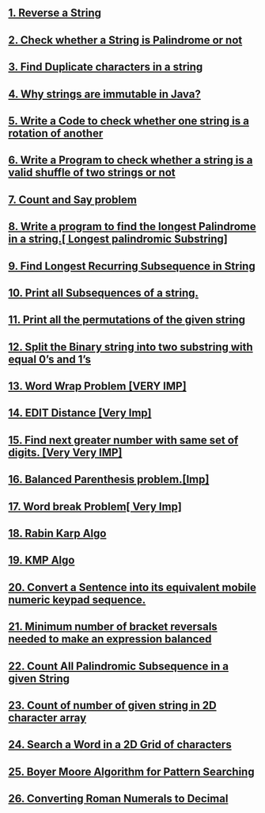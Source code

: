 ## [1. Reverse a String](https://github.com/singh7priyanshu/love_babbar_450_solutions/tree/main/strings/Reverse%20a%20String)
##  [2. Check whether a String is Palindrome or not](https://github.com/singh7priyanshu/love_babbar_450_solutions/tree/main/strings/Check%20whether%20a%20String%20is%20Palindrome%20or%20not)<br />
## [3. Find Duplicate characters in a string](https://github.com/singh7priyanshu/love_babbar_450_solutions/tree/main/strings/Find%20Duplicate%20characters%20in%20a%20string)<br />
## [4. Why strings are immutable in Java?](https://github.com/singh7priyanshu/love_babbar_450_solutions/tree/main/strings/Why%20strings%20are%20immutable%20in%20Java%3F)<br />
## [5. Write a Code to check whether one string is a rotation of another](https://github.com/singh7priyanshu/love_babbar_450_solutions/tree/main/strings/Write%20a%20Code%20to%20check%20whether%20one%20string%20is%20a%20rotation%20of%20another)<br />
## [6. Write a Program to check whether a string is a valid shuffle of two strings or not](https://github.com/singh7priyanshu/love_babbar_450_solutions/tree/main/strings/Write%20a%20Program%20to%20check%20whether%20a%20string%20is%20a%20valid%20shuffle%20of%20two%20strings%20or%20not)<br />
## [7. Count and Say problem](https://github.com/singh7priyanshu/love_babbar_450_solutions/blob/main/others/leetcode/Count%20and%20Say.cpp)<br />
## [8. Write a program to find the longest Palindrome in a string.[ Longest palindromic Substring]](https://github.com/singh7priyanshu/love_babbar_450_solutions/tree/main/strings/Write%20a%20program%20to%20find%20the%20longest%20Palindrome%20in%20a%20string.%5B%20Longest%20palindromic%20Substring%5D)<br />
## [9. Find Longest Recurring Subsequence in String](https://github.com/singh7priyanshu/love_babbar_450_solutions/tree/main/strings/Find%20Longest%20Recurring%20Subsequence%20in%20String)<br />
## [10. Print all Subsequences of a string.](https://github.com/singh7priyanshu/love_babbar_450_solutions/tree/main/strings/Print%20all%20Subsequences%20of%20a%20string)<br />
## [11. Print all the permutations of the given string](https://github.com/singh7priyanshu/love_babbar_450_solutions/tree/main/strings/Print%20all%20the%20permutations%20of%20the%20given%20string)<br />
## [12. Split the Binary string into two substring with equal 0’s and 1’s](https://github.com/singh7priyanshu/love_babbar_450_solutions/tree/main/strings/Split%20the%20Binary%20string%20into%20two%20substring%20with%20equal%200%E2%80%99s%20and%201%E2%80%99s)<br />
## [13. Word Wrap Problem [VERY IMP]](https://github.com/singh7priyanshu/love_babbar_450_solutions/tree/main/strings/Word%20Wrap%20Problem%20%5BVERY%20IMP%5D)<br />
## [14. EDIT Distance [Very Imp]](https://github.com/singh7priyanshu/love_babbar_450_solutions/tree/main/strings/EDIT%20Distance%20%5BVery%20Imp%5D)<br />
## [15. Find next greater number with same set of digits. [Very Very IMP]](https://github.com/singh7priyanshu/love_babbar_450_solutions/tree/main/strings/Find%20next%20greater%20number%20with%20same%20set%20of%20digits.%20%5BVery%20Very%20IMP%5D)<br />
## [16. Balanced Parenthesis problem.[Imp]](https://github.com/singh7priyanshu/love_babbar_450_solutions/tree/main/strings/Balanced%20Parenthesis%20problem.%5BImp%5D)<br />
## [17. Word break Problem[ Very Imp]](https://github.com/singh7priyanshu/love_babbar_450_solutions/tree/main/strings/Word%20break%20Problem%5B%20Very%20Imp%5D)<br />
## [18. Rabin Karp Algo](https://github.com/singh7priyanshu/love_babbar_450_solutions/tree/main/strings/Rabin%20Karp%20Algo)<br />
## [19. KMP Algo](https://github.com/singh7priyanshu/love_babbar_450_solutions/tree/main/strings/KMP%20Algo)<br />
## [20. Convert a Sentence into its equivalent mobile numeric keypad sequence.](https://github.com/singh7priyanshu/love_babbar_450_solutions/tree/main/strings/Convert%20a%20Sentence%20into%20its%20equivalent%20mobile%20numeric%20keypad%20sequence)<br />
## [21. Minimum number of bracket reversals needed to make an expression balanced](https://github.com/singh7priyanshu/love_babbar_450_solutions/tree/main/strings/Minimum%20number%20of%20bracket%20reversals%20needed%20to%20make%20an%20expression%20balanced)<br />
## [22. Count All Palindromic Subsequence in a given String](https://github.com/singh7priyanshu/love_babbar_450_solutions/tree/main/strings/Count%20All%20Palindromic%20Subsequence%20in%20a%20given%20String)<br />
## [23. Count of number of given string in 2D character array](https://github.com/singh7priyanshu/love_babbar_450_solutions/tree/main/strings/Count%20of%20number%20of%20given%20string%20in%202D%20character%20array)<br />
## [24. Search a Word in a 2D Grid of characters](https://github.com/singh7priyanshu/love_babbar_450_solutions/tree/main/strings/Search%20a%20Word%20in%20a%202D%20Grid%20of%20characters)<br />
## [25. Boyer Moore Algorithm for Pattern Searching](https://github.com/singh7priyanshu/love_babbar_450_solutions/tree/main/strings/Boyer%20Moore%20Algorithm%20for%20Pattern%20Searching)<br />
## [26. Converting Roman Numerals to Decimal](https://github.com/singh7priyanshu/love_babbar_450_solutions/blob/main/others/leetcode/Roman%20to%20Integer.cpp)<br />
